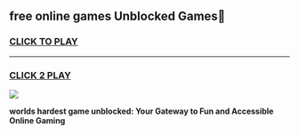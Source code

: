 
## free online games Unblocked Games👋
<h3>
<a href="https://premium.freeplayer.one?title=free_online_games&ref=16F">CLICK TO PLAY</a></h3>
<hr>

<h3>
<a href="https://premium.freeplayer.one?title=free_online_games&ref=16F">CLICK 2 PLAY</a>
  
</h3>

<a href="https://premium.freeplayer.one?title=free_online_games&ref=16F/"><img src="https://clearcache.store/games.png"></a>


**worlds hardest game unblocked: Your Gateway to Fun and Accessible Online Gaming**

